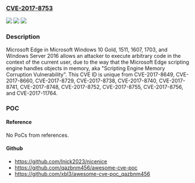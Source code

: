 ### [CVE-2017-8753](https://cve.mitre.org/cgi-bin/cvename.cgi?name=CVE-2017-8753)
![](https://img.shields.io/static/v1?label=Product&message=Microsoft%20Edge&color=blue)
![](https://img.shields.io/static/v1?label=Version&message=n%2Fa&color=blue)
![](https://img.shields.io/static/v1?label=Vulnerability&message=Remote%20Code%20Execution&color=brighgreen)

### Description

Microsoft Edge in Microsoft Windows 10 Gold, 1511, 1607, 1703, and Windows Server 2016 allows an attacker to execute arbitrary code in the context of the current user, due to the way that the Microsoft Edge scripting engine handles objects in memory, aka "Scripting Engine Memory Corruption Vulnerability". This CVE ID is unique from CVE-2017-8649, CVE-2017-8660, CVE-2017-8729, CVE-2017-8738, CVE-2017-8740, CVE-2017-8741, CVE-2017-8748, CVE-2017-8752, CVE-2017-8755, CVE-2017-8756, and CVE-2017-11764.

### POC

#### Reference
No PoCs from references.

#### Github
- https://github.com/lnick2023/nicenice
- https://github.com/qazbnm456/awesome-cve-poc
- https://github.com/xbl3/awesome-cve-poc_qazbnm456

